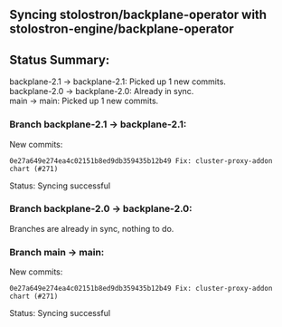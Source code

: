 ## Syncing stolostron/backplane-operator with stolostron-engine/backplane-operator

## Status Summary:

backplane-2.1 -> backplane-2.1: Picked up 1 new commits.  
backplane-2.0 -> backplane-2.0: Already in sync.  
main -> main: Picked up 1 new commits.  

### Branch backplane-2.1 -> backplane-2.1:

New commits:

```
0e27a649e274ea4c02151b8ed9db359435b12b49 Fix: cluster-proxy-addon chart (#271)
```

Status: Syncing successful

### Branch backplane-2.0 -> backplane-2.0:

Branches are already in sync, nothing to do.

### Branch main -> main:

New commits:

```
0e27a649e274ea4c02151b8ed9db359435b12b49 Fix: cluster-proxy-addon chart (#271)
```

Status: Syncing successful
